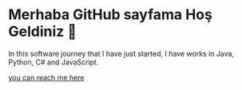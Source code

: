 <h1>Merhaba GitHub sayfama Hoş Geldiniz 👋</h1>
<p>
  In this software journey that I have just started, I have works in Java, Python, C# and JavaScript.
</p>
<a href="https://www.linkedin.com/in/myk1988/" title="MYK">you can reach me here</a>

<!--
**MYK1988/MYK1988** is a ✨ _special_ ✨ repository because its `README.md` (this file) appears on your GitHub profile.

Here are some ideas to get you started:

- 🔭 I’m currently working on ...
- 🌱 I’m currently learning ...
- 👯 I’m looking to collaborate on ...
- 🤔 I’m looking for help with ...
- 💬 Ask me about ...
- 📫 How to reach me: ...
- 😄 Pronouns: ...
- ⚡ Fun fact: ...
-->
